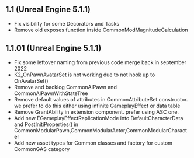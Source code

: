## 1.1 (Unreal Engine 5.1.1)
- Fix visibility for some Decorators and Tasks
- Remove old exposes function inside CommonModMagnitudeCalculation

## 1.1.01 (Unreal Engine 5.1.1)
- Fix some leftover naming from previous code merge back in september 2022
- K2_OnPawnAvatarSet is not working due to not hook up to OnAvatarSet()
- Remove and backlog CommonAIPawn and CommonAIPawnWithStateTree
- Remove default values of attributes in CommonAttributeSet constructor. we prefer to do this either using infinite GameplayEffect or data table
- Remove GrantAbility in extension component. prefer using ASC one.
- Add new EGameplayEffectReplicationMode into DefaultCharacterData and PostInitiProperties() in CommonModularPawn,CommonModularActor,CommonModularCharacter
- Add new asset types for Common  classes and factory for custom CommonGAS category